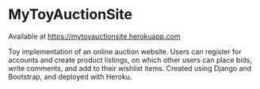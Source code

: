 # MyToyAuctionSite

Available at https://mytoyauctionsite.herokuapp.com

Toy implementation of an online auction website. Users can register for accounts and create product listings, on which other users can place bids, write comments, and add to their wishlist items. Created using Django and Bootstrap, and deployed with Heroku.
